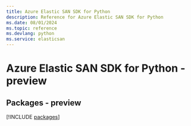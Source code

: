 ```yaml
---
title: Azure Elastic SAN SDK for Python
description: Reference for Azure Elastic SAN SDK for Python
ms.date: 08/01/2024
ms.topic: reference
ms.devlang: python
ms.service: elasticsan
---
```

# Azure Elastic SAN SDK for Python - preview
## Packages - preview
[!INCLUDE [packages](elastic-san-index.md)]